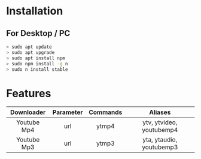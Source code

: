 # Installation

## For Desktop / PC

```bash
> sudo apt update
> sudo apt upgrade
> sudo apt install npm
> sudo npm install -g n
> sudo n install stable
```

# Features

| Downloader | Parameter | Commands | Aliases |
| :--------: | :-------: | :------: | :-----: |
| Youtube Mp4 | url | ytmp4 | ytv, ytvideo, youtubemp4 |
| Youtube Mp3 | url | ytmp3 | yta, ytaudio, youtubemp3 |